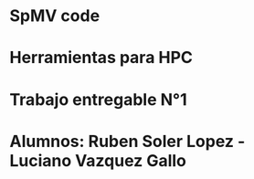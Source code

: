 # SpMV code
# Herramientas para HPC
# Trabajo entregable N°1
# Alumnos: Ruben Soler Lopez - Luciano Vazquez Gallo

